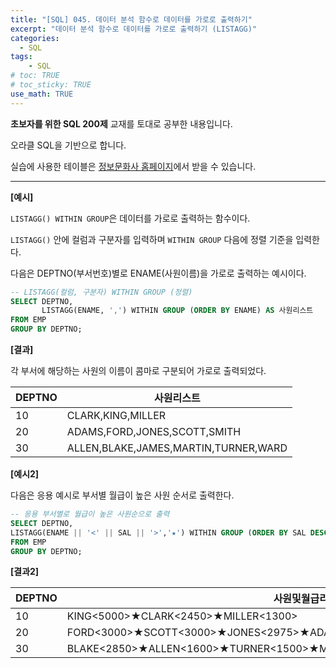 ```yaml
---
title: "[SQL] 045. 데이터 분석 함수로 데이터를 가로로 출력하기"
excerpt: "데이터 분석 함수로 데이터를 가로로 출력하기 (LISTAGG)"
categories: 
  - SQL
tags: 
    - SQL
# toc: TRUE
# toc_sticky: TRUE
use_math: TRUE
---
```


**초보자를 위한 SQL 200제** 교재를 토대로 공부한 내용입니다.

오라클 SQL을 기반으로 합니다.

실습에 사용한 테이블은 [정보문화사 홈페이지](http://infopub.co.kr/index.asp)에서 받을 수 있습니다.

---

**[예시]**

`LISTAGG() WITHIN GROUP`은 데이터를 가로로 출력하는 함수이다.

`LISTAGG()` 안에 컬럼과 구분자를 입력하며 `WITHIN GROUP` 다음에 정렬 기준을 입력한다.

다음은 DEPTNO(부서번호)별로 ENAME(사원이름)을 가로로 출력하는 예시이다.


```sql
-- LISTAGG(컬럼, 구분자) WITHIN GROUP (정렬)
SELECT DEPTNO,
       LISTAGG(ENAME, ',') WITHIN GROUP (ORDER BY ENAME) AS 사원리스트
FROM EMP
GROUP BY DEPTNO;
```


**[결과]**

각 부서에 해당하는 사원의 이름이 콤마로 구분되어 가로로 출력되었다.

DEPTNO|사원리스트
|-|-|
10|CLARK,KING,MILLER
20|ADAMS,FORD,JONES,SCOTT,SMITH
30|ALLEN,BLAKE,JAMES,MARTIN,TURNER,WARD


**[예시2]**

다음은 응용 예시로 부서별 월급이 높은 사원 순서로 출력한다.


```sql
-- 응용 부서별로 월급이 높은 사원순으로 출력
SELECT DEPTNO,
LISTAGG(ENAME || '<' || SAL || '>','★') WITHIN GROUP (ORDER BY SAL DESC) AS 사원및월급리스트
FROM EMP
GROUP BY DEPTNO;
```


**[결과2]**

DEPTNO|사원및월급리스트
|-|-|
10|KING<5000>★CLARK<2450>★MILLER<1300>
20|FORD<3000>★SCOTT<3000>★JONES<2975>★ADAMS<1100>★SMITH<800>
30|BLAKE<2850>★ALLEN<1600>★TURNER<1500>★MARTIN<1250>★WARD<1250>★JAMES<950>